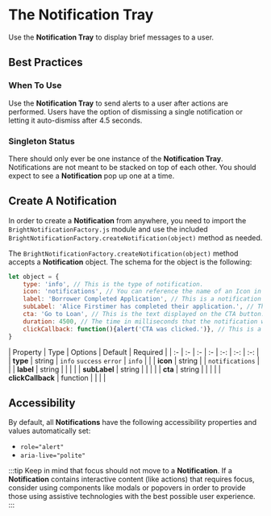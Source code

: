 # The Notification Tray

<div class="mb-16">
    <BrightTag color="purple" label="Overlay Library" href="/overlay-library/"/>
    <BrightTag color="purple" label="Introduced in Ardent v1.0"/>
</div>

<script>
import VuePressUIPlaygroundTheNotificationTray from './components/VuePressUIPlaygroundTheNotificationTray';
export default {
    components: {
        VuePressUIPlaygroundTheNotificationTray,
    },
}
</script>

Use the **Notification Tray** to display brief messages to a user.

<VuePressUIPlaygroundTheNotificationTray/>

## Best Practices

### When To Use
Use the **Notification Tray** to send alerts to a user after actions are performed. Users have the option of dismissing 
a single notification or letting it auto-dismiss after 4.5 seconds.

### Singleton Status
There should only ever be one instance of the **Notification Tray**. Notifications are not meant to be stacked on top of each other. 
You should expect to see a **Notification** pop up one at a time.

## Create A Notification
In order to create a **Notification** from anywhere, you need to import the `BrightNotificationFactory.js` module and use 
the included `BrightNotificationFactory.createNotification(object)` method as needed. 

The `BrightNotificationFactory.createNotification(object)` method accepts a **Notification** object. The schema for the 
object is the following:

```js
let object = {
    type: 'info', // This is the type of notification.
    icon: 'notifications', // You can reference the name of an Icon in our Icon Library.
    label: 'Borrower Completed Application', // This is a notification's main label.
    subLabel: 'Alice Firstimer has completed their application.', // This is a sub-label that goes under the main label. Use this as needed to provide more details about a notification.
    cta: 'Go to Loan', // This is the text displayed on the CTA button.
    duration: 4500, // The time in milliseconds that the notification will be displayed. It will be autodismissed after this time. By default, it's 4500 (4.5 seconds). 
    clickCallback: function(){alert('CTA was clicked.')}, // This is a function to execute if the notification CTA is clicked.
}
```
| Property | Type | Options | Default | Required |
| :- | :- | :- | :- | :-: | :-: | :-: |
| **type** | string | `info` `success` `error` | `info` | |
| **icon** | string | | `notifications` | |
| **label** | string | | | |
| **subLabel** | string | | | |
| **cta** | string | | | |
| **clickCallback** | function | | | |

## Accessibility
By default, all **Notifications** have the following accessibility properties and values automatically set:
- `role="alert"`
- `aria-live="polite"`

:::tip
Keep in mind that focus should not move to a **Notification**. If a **Notification** contains interactive content (like actions) 
that requires focus, consider using components like modals or popovers in order to provide those using assistive technologies
with the best possible user experience.
:::